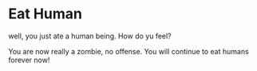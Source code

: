 # Eat Human

well, you just ate a human being. How do yu feel?

You are now really a zombie, no offense. You will continue to eat humans forever now! 
